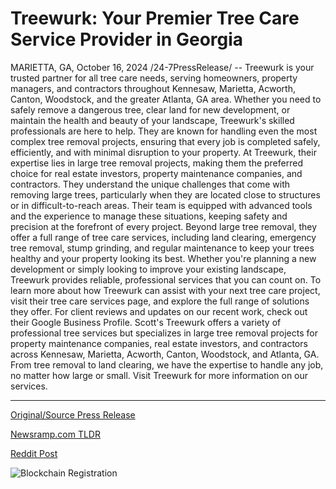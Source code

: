 # Treewurk: Your Premier Tree Care Service Provider in Georgia

MARIETTA, GA, October 16, 2024 /24-7PressRelease/ -- Treewurk is your trusted partner for all tree care needs, serving homeowners, property managers, and contractors throughout Kennesaw, Marietta, Acworth, Canton, Woodstock, and the greater Atlanta, GA area. Whether you need to safely remove a dangerous tree, clear land for new development, or maintain the health and beauty of your landscape, Treewurk's skilled professionals are here to help. They are known for handling even the most complex tree removal projects, ensuring that every job is completed safely, efficiently, and with minimal disruption to your property.  At Treewurk, their expertise lies in large tree removal projects, making them the preferred choice for real estate investors, property maintenance companies, and contractors. They understand the unique challenges that come with removing large trees, particularly when they are located close to structures or in difficult-to-reach areas. Their team is equipped with advanced tools and the experience to manage these situations, keeping safety and precision at the forefront of every project.  Beyond large tree removal, they offer a full range of tree care services, including land clearing, emergency tree removal, stump grinding, and regular maintenance to keep your trees healthy and your property looking its best. Whether you're planning a new development or simply looking to improve your existing landscape, Treewurk provides reliable, professional services that you can count on.  To learn more about how Treewurk can assist with your next tree care project, visit their tree care services page, and explore the full range of solutions they offer. For client reviews and updates on our recent work, check out their Google Business Profile.  Scott's Treewurk offers a variety of professional tree services but specializes in large tree removal projects for property maintenance companies, real estate investors, and contractors across Kennesaw, Marietta, Acworth, Canton, Woodstock, and Atlanta, GA. From tree removal to land clearing, we have the expertise to handle any job, no matter how large or small. Visit Treewurk for more information on our services. 

---

[Original/Source Press Release](https://www.24-7pressrelease.com/press-release/515296/treewurk-your-premier-tree-care-service-provider-in-georgia)
                    

[Newsramp.com TLDR](https://newsramp.com/curated-news/treewurk-your-trusted-partner-for-tree-care-in-atlanta-ga/4d15d10363481aecf4332b2b58302d99) 

 



[Reddit Post](https://www.reddit.com/r/RealEstate_NewsRamp/comments/1g4tm8z/treewurk_your_trusted_partner_for_tree_care_in/) 



![Blockchain Registration](https://cdn.newsramp.app/24-7PressRelease/qrcode/2410/16/odorm1WC.webp)